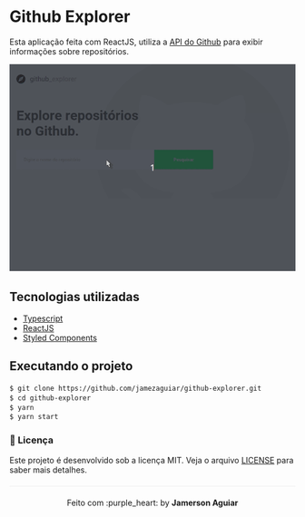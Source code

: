 # Github Explorer

Esta aplicação feita com ReactJS, utiliza a [API do Github](https://api.github.com) para exibir informações sobre repositórios.

![Aplicação funcionando](images/githubexplorer.gif)

## Tecnologias utilizadas

- [Typescript](https://www.typescriptlang.org/)
- [ReactJS](https://pt-br.reactjs.org/)
- [Styled Components](https://styled-components.com/)

## Executando o projeto

```sh
$ git clone https://github.com/jamezaguiar/github-explorer.git
$ cd github-explorer
$ yarn
$ yarn start
```

### :memo: Licença

Este projeto é desenvolvido sob a licença MIT. Veja o arquivo [LICENSE](LICENSE) para saber mais detalhes.

<p align="center" style="margin-top: 20px; border-top: 1px solid #eee; padding-top: 20px;">Feito com :purple_heart: by <strong>Jamerson Aguiar</strong></p>
